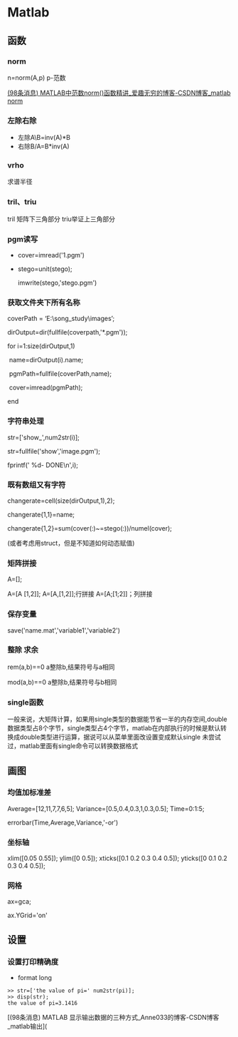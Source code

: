 # Matlab

## 函数

### norm

n=norm(A,p) p-范数

[(98条消息) MATLAB中范数norm()函数精讲_爱趣无穷的博客-CSDN博客_matlab norm](https://blog.csdn.net/weixin_40857506/article/details/120436911)

### 左除右除

- 左除A\B=inv(A)*B
- 右除B/A=B*inv(A)

### vrho

求谱半径

### tril、triu

tril 矩阵下三角部分 triu举证上三角部分

### pgm读写

- cover=imread('1.pgm')

- stego=unit(stego);

  imwrite(stego,'stego.pgm')

### 获取文件夹下所有名称

coverPath = ‘E:\song_study\images’;

dirOutput=dir(fullfile(coverpath,'*.pgm'));

for i=1:size(dirOutput,1)

​	name=dirOutput(i).name;

​	pgmPath=fullfile(coverPath,name);

​	cover=imread(pgmPath);

end

### 字符串处理

str=['show_',num2str(i)];

str=fullfile('show','image.pgm');

fprintf(' %d- DONE\n',i);

### 既有数组又有字符

changerate=cell(size(dirOutput,1),2);

changerate{1,1}=name;

changerate{1,2}=sum(cover(:)~=stego(:))/numel(cover);

(或者考虑用struct，但是不知道如何动态赋值)

### 矩阵拼接

A=[];

A=[A [1,2]]; A=[A,[1,2]];行拼接  A=[A;[1;2]]；列拼接

### 保存变量

save('name.mat','variable1','variable2')

### 整除 求余

rem(a,b)==0  a整除b,结果符号与a相同

mod(a,b)==0  a整除b,结果符号与b相同

### single函数

一般来说，大矩阵计算，如果用single类型的数据能节省一半的内存空间,double数据类型占8个字节，single类型占4个字节，matlab在内部执行的时候是默认转换成double类型进行运算，据说可以从菜单里面改设置变成默认single 未尝试过，matlab里面有single命令可以转换数据格式

## 画图

### 均值加标准差

Average=[12,11,7,7,6,5];
Variance=[0.5,0.4,0.3,1,0.3,0.5];
Time=0:1:5;

errorbar(Time,Average,Variance,'-or')

### 坐标轴

xlim([0.05 0.55]);
ylim([0 0.5]);
xticks([0.1 0.2 0.3 0.4 0.5]);
yticks([0 0.1 0.2 0.3 0.4 0.5]);

### 网格

ax=gca;

ax.YGrid='on'

## 设置

### 设置打印精确度

- format long

```
>> str=['the value of pi=' num2str(pi)];
>> disp(str);
the value of pi=3.1416
```

[(98条消息) MATLAB 显示输出数据的三种方式_Anne033的博客-CSDN博客_matlab输出](